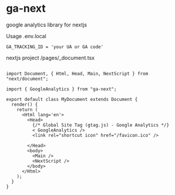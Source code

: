 # ga-next
google analytics library for nextjs

Usage 
.env.local
```
GA_TRACKING_ID = 'your UA or GA code'

```

nextjs project /pages/_document.tsx
``` 

import Document, { Html, Head, Main, NextScript } from "next/document";

import { GoogleAnalytics } from "ga-next";

export default class MyDocument extends Document {
  render() {
    return (
      <Html lang='en'>
        <Head>
          {/* Global Site Tag (gtag.js) - Google Analytics */}
          < GoogleAnalytics />
          <link rel="shortcut icon" href="/favicon.ico" />

        </Head>
        <body>
          <Main />
          <NextScript />
        </body>
      </Html>
    );
  }
}

```